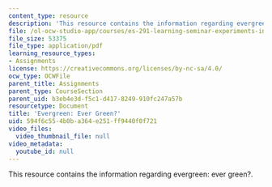 ```yaml
---
content_type: resource
description: 'This resource contains the information regarding evergreen: ever green?.'
file: /ol-ocw-studio-app/courses/es-291-learning-seminar-experiments-in-education-spring-2003/594f6c554b0ba364e251ff9440f0f721_MITES_291S03_10.pdf
file_size: 53375
file_type: application/pdf
learning_resource_types:
- Assignments
license: https://creativecommons.org/licenses/by-nc-sa/4.0/
ocw_type: OCWFile
parent_title: Assignments
parent_type: CourseSection
parent_uid: b3eb4e3d-f5c1-d417-8249-910fc247a57b
resourcetype: Document
title: 'Evergreen: Ever Green?'
uid: 594f6c55-4b0b-a364-e251-ff9440f0f721
video_files:
  video_thumbnail_file: null
video_metadata:
  youtube_id: null
---
```

This resource contains the information regarding evergreen: ever green?.